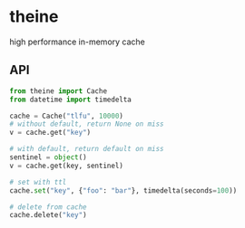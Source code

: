 # theine
high performance in-memory cache

## API

```Python
from theine import Cache
from datetime import timedelta

cache = Cache("tlfu", 10000)
# without default, return None on miss
v = cache.get("key")

# with default, return default on miss
sentinel = object()
v = cache.get(key, sentinel)

# set with ttl
cache.set("key", {"foo": "bar"}, timedelta(seconds=100))

# delete from cache
cache.delete("key")
```
